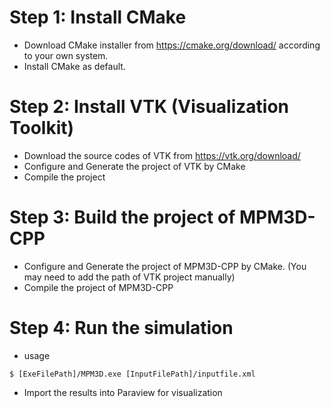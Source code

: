 # Step 1: Install CMake
- Download CMake installer from https://cmake.org/download/ according to your own system.
- Install CMake as default.

# Step 2: Install VTK (Visualization Toolkit)
- Download the source codes of VTK from https://vtk.org/download/
- Configure and Generate the project of VTK by CMake
- Compile the project 

# Step 3: Build the project of MPM3D-CPP
- Configure and Generate the project of MPM3D-CPP by CMake. (You may need to add the path of VTK project manually)
- Compile the project of MPM3D-CPP

# Step 4: Run the simulation
- usage
```
$ [ExeFilePath]/MPM3D.exe [InputFilePath]/inputfile.xml
```
- Import the results into Paraview for visualization